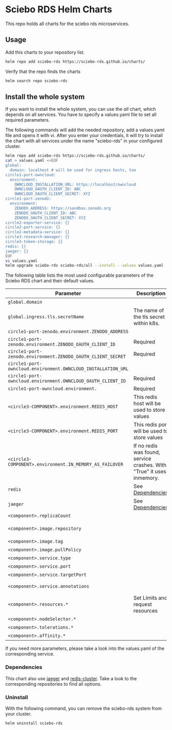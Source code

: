 # Sciebo RDS Helm Charts

This repo holds all charts for the sciebo rds microservices.

## Usage

Add this charts to your repository list.

```bash
helm repo add sciebo-rds https://sciebo-rds.github.io/charts/
```

Verify that the repo finds the charts

```bash
helm search repo sciebo-rds
```

## Install the whole system

If you want to install the whole system, you can use the *all* chart, which depends on all services. You have to specify a values.yaml file to set all required parameters.

The following commands will add the needed repository, add a values.yaml file and opens it with vi. After you enter your credentials, it will try to install the chart with all services under the name "sciebo-rds" in your configured cluster.

```bash
helm repo add sciebo-rds https://sciebo-rds.github.io/charts/
cat > values.yaml <<EOF
global:
  domain: localhost # will be used for ingress hosts, too
circle1-port-owncloud:
  environment:
    OWNCLOUD_INSTALLATION_URL: https://localhost/owncloud
    OWNCLOUD_OAUTH_CLIENT_ID: ABC
    OWNCLOUD_OAUTH_CLIENT_SECRET: XYZ
circle1-port-zenodo:
  environment:
    ZENODO_ADDRESS: https://sandbox.zenodo.org
    ZENODO_OAUTH_CLIENT_ID: ABC
    ZENODO_OAUTH_CLIENT_SECRET: XYZ
circle2-exporter-service: {}
circle2-port-service: {}
circle2-metadata-service: {}
circle3-research-manager: {}
circle3-token-storage: {}
redis: {}
jaeger: {}
EOF
vi values.yaml
helm upgrade sciebo-rds sciebo-rds/all --install --values values.yaml
```

The following table lists the most used configurable parameters of the Sciebo RDS chart and their default values.

| Parameter                                                     | Description                                                           | Default                                              |
| ------------------------------------------------------------- | --------------------------------------------------------------------- | ---------------------------------------------------- |
| `global.domain`                                               |                                                                       | https://localhost                                    |
| `global.ingress.tls.secretName`                               | The name of the tls secret within k8s.                                | "sciebords-tls-public"                               |
| `circle1-port-zenodo.environment.ZENODO_ADDRESS`              |                                                                       | https://sandbox.zenodo.org                           |
| `circle1-port-zenodo.environment.ZENODO_OAUTH_CLIENT_ID`      | Required                                                              |                                                      |
| `circle1-port-zenodo.environment.ZENODO_OAUTH_CLIENT_SECRET`  | Required                                                              |                                                      |
| `circle1-port-owncloud.environment.OWNCLOUD_INSTALLATION_URL` |                                                                       | https://localhost/owncloud                           |
| `circle1-port-owncloud.environment.OWNCLOUD_OAUTH_CLIENT_ID`  | Required                                                              |                                                      |
| `circle1-port-owncloud.environment.`                          | Required                                                              |                                                      |
| `<circle3-COMPONENT>.environment.REDIS_HOST`                  | This redis host will be used to store values                          | redis                                                |
| `<circle3-COMPONENT>.environment.REDIS_PORT`                  | This redis port will be used to store values                          | 6379                                                 |
| `<circle3-COMPONENT>.environment.IN_MEMORY_AS_FAILOVER`       | If no redis was found, service crashes. With "True" it uses inmemory. | "False"                                              |
| `redis`                                                       | See [Dependencies](#Dependencies)                                     |                                                      |
| `jaeger`                                                      | See [Dependencies](#Dependencies)                                     |                                                      |
| `<component>.replicaCount`                                    |                                                                       | 1                                                    |
| `<component>.image.repository`                                |                                                                       | `zivgitlab.wwu.io/sciebo-rds/sciebo-rds/<component>` |
| `<component>.image.tag`                                       |                                                                       | master                                               |
| `<component>.image.pullPolicy`                                |                                                                       | Always                                               |
| `<component>.service.type`                                    |                                                                       | ClusterIP                                            |
| `<component>.service.port`                                    |                                                                       | 80                                                   |
| `<component>.service.targetPort`                              |                                                                       | 8080                                                 |
| `<component>.service.annotations`                             |                                                                       | prometheus.io/scrape: "true"                         |
| `<component>.resources.*`                                     | Set Limits and request resources                                      | {}                                                   |
| `<component>.nodeSelector.*`                                  |                                                                       | {}                                                   |
| `<component>.tolerations.*`                                   |                                                                       | []                                                   |
| `<component>.affinity.*`                                      |                                                                       | {}                                                   |
If you need more parameters, please take a look into the values.yaml of the corresponding service.

### Dependencies

This chart also use [jaeger](https://github.com/jaegertracing/helm-charts) and [redis-cluster](https://github.com/bitnami/charts/tree/master/bitnami/redis-cluster). Take a look to the corresponding repositories to find all options.

### Uninstall 

With the following command, you can remove the sciebo-rds system from your cluster.

```bash
helm uninstall sciebo-rds
```